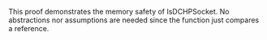 This proof demonstrates the memory safety of IsDCHPSocket. No abstractions nor
assumptions are needed since the function just compares a reference.
